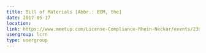 ```yaml
---
title: Bill of Materials [Abbr.: BOM, the]
date: 2017-05-17
location: 
link: https://www.meetup.com/License-Compliance-Rhein-Neckar/events/239754536/
usergroup: lcrn
type: usergroup
---
```

